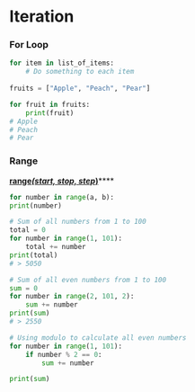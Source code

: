# Iteration

### For Loop

```python
for item in list_of_items:
    # Do something to each item
    
fruits = ["Apple", "Peach", "Pear"]

for fruit in fruits:
    print(fruit)
# Apple
# Peach
# Pear
```

### Range

 [**range**_**\(start, stop, step**_**\)**](https://www.w3schools.com/python/ref_func_range.asp)\*\*\*\*

```python
for number in range(a, b):
print(number)

# Sum of all numbers from 1 to 100
total = 0
for number in range(1, 101):
    total += number
print(total)
# > 5050

# Sum of all even numbers from 1 to 100
sum = 0
for number in range(2, 101, 2):
    sum += number
print(sum)
# > 2550

# Using modulo to calculate all even numbers
for number in range(1, 101):
    if number % 2 == 0:
        sum += number

print(sum)
```

